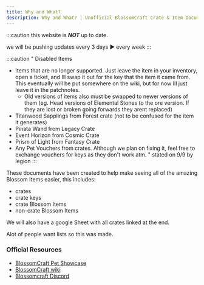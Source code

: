 ```yaml
---
title: Why and What?
description: Why and What? | Unofficial BlossomCraft Crate & Item Documentation
---
```


:::caution
this website is ***NOT*** up to date.

we will be pushing updates every 3 days ► every week
:::

:::caution
" Disabled Items
 * Items that are no longer supported. Just leave the item in your inventory, open a ticket, and Ill swap it out for the key that the item it came from. This eventually will be put somewhere on the wiki, but for now Ill just leave it in the patchnotes.
    * Old versions of items also must be swapped to newer versions of them (eg. Head versions of Elemental Stones to the ore version. If they are lost or broken going forwards they arent replaced)
* Titanwood Sapplings from Forest crate (not to be confused for the item it generates)
* Pinata Wand from Legacy Crate
* Event Horizon from Cosmic Crate
* Prism of Light from Fantasy Crate
* Any Pet Vouchers from crates. Although we plan on fixing it, feel free to exchange vouchers for keys as they don't work atm. "
stated on 9/9 by legion
:::

These documents have been created to help make seeing all of the amazing Blossom Items easier, this includes: 
- crates
- crate keys
- crate Blossom Items
- non-crate Blossom Items

We will also have a google Sheet with all crates linked at the end.

Alot of people want lists so this was made.

### Official Resources

- [BlossomCraft Pet Showcase](https://docs.google.com/document/d/1PBvYnRUlfhd6AVdqC3_RbdDcfP46xSpxHbI1fEMY_10/edit?usp=sharing)
- [BlossomCraft wiki](https://blossomcraft.org/wiki)
- [Blossomcraft Discord](https://discord.gg/blossomcraft)